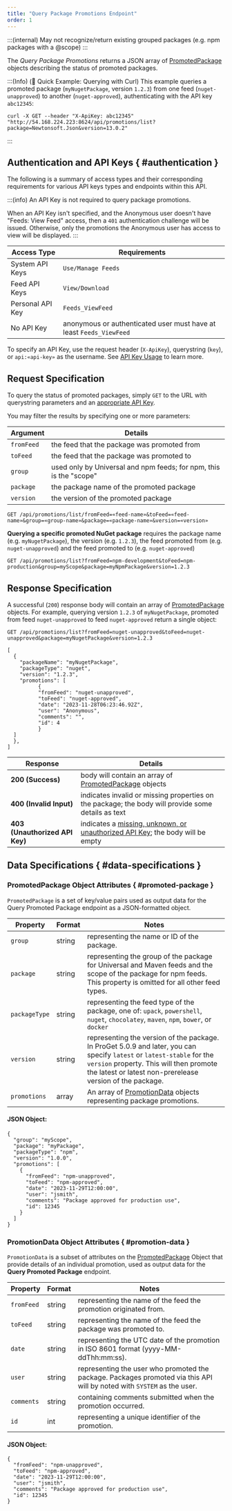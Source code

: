 ```yaml
---
title: "Query Package Promotions Endpoint"
order: 1
---
```


:::(internal)
May not recognize/return existing grouped packages (e.g. npm packages with a @scope)
:::

The *Query Package Promotions* returns a JSON array of [PromotedPackage](#promoted-package) objects describing the status of promoted packages.

:::(Info) (🚀 Quick Example: Querying with Curl)
This example queries a promoted package (`myNugetPackage`, version `1.2.3`) from one feed (`nuget-unapproved`) to another (`nuget-approved`), authenticating with the API key `abc12345`:

````
curl -X GET --header "X-ApiKey: abc12345" "http://54.168.224.223:8624/api/promotions/list?package=Newtonsoft.Json&version=13.0.2"
````
:::

## Authentication and API Keys { #authentication }

The following is a summary of access types and their corresponding requirements for various API keys types and endpoints within this API.

:::(info)
An API Key is not required to query package promotions.

When an API Key isn't specified, and the Anonymous user doesn't have "Feeds: View Feed" access, then a `401` authentication challenge will be issued. Otherwise, only the promotions the Anonymous user has access to view will be displayed.
:::

| Access Type | Requirements |
| --- | --- |
| System API Keys | `Use/Manage Feeds`
| Feed API Keys | `View/Download`
| Personal API Key | `Feeds_ViewFeed`
| No API Key | anonymous or authenticated user must have at least `Feeds_ViewFeed`

To specify an API Key, use the request header (`X-ApiKey`), querystring (`key`), or `api:«api-key»` as the username. See [API Key Usage](/docs/proget/reference-api/proget-apikeys#using-api-keys) to learn more.

## Request Specification
To query the status of promoted packages, simply `GET` to the URL with querystring parameters and an [appropriate API Key](/docs/proget/packages/package-promotion#authentication).

You may filter the results by specifying one or more parameters:

| Argument | Details |
| --- | --- |
|`fromFeed`| the feed that the package was promoted from |
|`toFeed`| the feed that the package was promoted to |
|`group`| used only by Universal and npm feeds; for npm, this is the "scope" |
|`package`| the package name of the promoted package
|`version`| the version of the promoted package

```
GET /api/promotions/list/fromFeed=«feed-name»&toFeed=«feed-name»&group=«group-name»&package=«package-name»&version=«version»
```

**Querying a specific promoted NuGet package** requires the package name (e.g. `myNugetPackage`), the version (e.g. `1.2.3`), the feed promoted from (e.g. `nuget-unapproved`) and the feed promoted to (e.g. `nuget-approved`)

```
GET /api/promotions/list?fromFeed=npm-development&toFeed=npm-production&group=myScope&package=myNpmPackage&version=1.2.3
```

## Response Specification
A successful (`200`) response body will contain an array of [PromotedPackage](#promoted-package) objects. For example, querying version `1.2.3` of `myNugetPackage`, promoted from feed `nuget-unapproved` to feed `nuget-approved` return a single object:

```
GET /api/promotions/list?fromFeed=nuget-unapproved&toFeed=nuget-unapproved&package=myNugetPackage&version=1.2.3

[
  {
    "packageName": "myNugetPackage",
    "packageType": "nuget",
    "version": "1.2.3",
    "promotions": [
          {
          "fromFeed": "nuget-unapproved",
          "toFeed": "nuget-approved",
          "date": "2023-11-28T06:23:46.92Z",
          "user": "Anonymous",
          "comments": "",
          "id": 4
          }
  ]
  },
]
```

| Response | Details |
| --- | --- |
| **200 (Success)** | body will contain an array of [PromotedPackage](#promoted-package) objects |
| **400 (Invalid Input)** | indicates invalid or missing properties on the package; the body will provide some details as text |
|  **403 (Unauthorized API Key)** | indicates a [missing, unknown, or unauthorized API Key](/docs/proget/packages/package-promotion#authentication); the body will be empty |

## Data Specifications { #data-specifications }

### PromotedPackage Object Attributes { #promoted-package }

`PromotedPackage` is a set of key/value pairs used as output data for the Query Promoted Package endpoint as a JSON-formatted object.

| Property | Format | Notes
| --- | --- | ---
| `group` | string | representing the name or ID of the package. |
| `package` | string | representing the group of the package for Universal and Maven feeds and the scope of the package for npm feeds. This property is omitted for all other feed types. |
| `packageType` | string | representing the feed type of the package, one of: `upack`, `powershell`, `nuget`, `chocolatey`, `maven`, `npm`, `bower`, or `docker` |
| `version` | string | representing the version of the package. In ProGet 5.0.9 and later, you can specify `latest` or `latest-stable` for the `version` property. This will then promote the latest or latest non-prerelease version of the package. |
| `promotions` | array | An array of [PromotionData](#promotion-data) objects representing package promotions. |

#### JSON Object:

```
{
  "group": "myScope",
  "package": "myPackage",
  "packageType": "npm",
  "version": "1.0.0",
  "promotions": [
    {
      "fromFeed": "npm-unapproved",
      "toFeed": "npm-approved",
      "date": "2023-11-29T12:00:00",
      "user": "jsmith",
      "comments": "Package approved for production use",
      "id": 12345
    }
  ]
}
```

### PromotionData Object Attributes { #promotion-data }

`PromotionData` is a subset of attributes on the [PromotedPackage](#promoted-package) Object that provide details of an individual promotion, used as output data for the **Query Promoted Package** endpoint.

| Property | Format | Notes
| --- | --- | ---
| `fromFeed` | string | representing the name of the feed the promotion originated from. |
| `toFeed` | string | representing the name of the feed the package was promoted to. |
| `date` | string | representing the UTC date of the promotion in ISO 8601 format (yyyy-MM-ddThh:mm:ss). |
| `user` | string | representing the user who promoted the package. Packages promoted via this API will by noted with `SYSTEM` as the user. |
| `comments` | string | containing comments submitted when the promotion occurred. |
| `id` | int |  representing a unique identifier of the promotion. |

#### JSON Object:

```
{
  "fromFeed": "npm-unapproved",
  "toFeed": "npm-approved",
  "date": "2023-11-29T12:00:00",
  "user": "jsmith",
  "comments": "Package approved for production use",
  "id": 12345
}
```